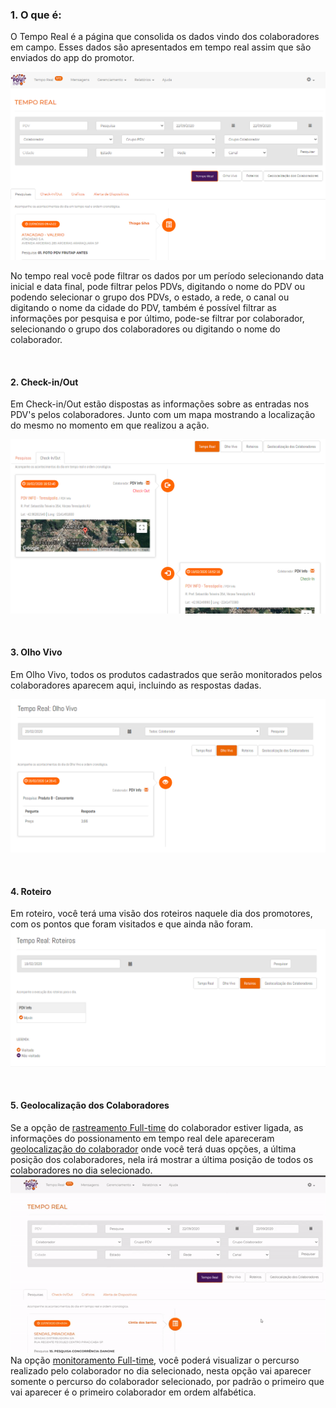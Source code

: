 ### 1. O que é:

O Tempo Real é a página que consolida os dados vindo dos colaboradores em campo. Esses dados são apresentados em tempo real
assim que são enviados do app do promotor. 

![Screenshot](assets/tempo-real/tempo-real.png)

No tempo real você pode filtrar os dados por um período selecionando data inicial e data final, pode filtrar pelos PDVs, digitando o nome do PDV ou podendo selecionar o grupo dos PDVs, o estado, a rede, o canal ou digitando o nome da cidade do PDV, também é possível filtrar as informações por pesquisa e por último, pode-se filtrar por colaborador, selecionando o grupo dos colaboradores ou digitando o nome do colaborador.


<br>

#### 2. Check-in/Out 

Em Check-in/Out estão dispostas as informações sobre as entradas nos PDV's pelos colaboradores. Junto com um mapa mostrando a localização do mesmo no momento em que realizou a ação.

![Screenshot](assets/tempo-real/check-in-check-out.png)

<br>

#### 3. Olho Vivo

Em Olho Vivo, todos os produtos cadastrados que serão monitorados pelos colaboradores aparecem aqui, incluindo as respostas dadas.

![Screenshot](assets/tempo-real/olho-vivo.png)

<br>

#### 4. Roteiro

Em roteiro, você terá uma visão dos roteiros naquele dia dos promotores, com os pontos que foram visitados e que ainda não foram.
![Screenshot](assets/tempo-real/roteiro.png)

<br>

#### 5. Geolocalização dos Colaboradores

Se a opção de [rastreamento Full-time](primeiros-passos.md#12-tipo-de-monitoramento-do-celular) do colaborador estiver ligada, as informações do possionamento em tempo real dele apareceram [geolocalização do colaborador](primeiros-passos.md#12-tipo-de-monitoramento-do-celular) onde você terá duas opções, a última posição dos colaboradores, nela irá mostrar a última posição de todos os colaboradores no dia selecionado.
![Screenshot](assets/tempo-real/geoloc.gif#center)
<br>
Na opção [monitoramento Full-time](primeiros-passos.md#12-tipo-de-monitoramento-do-celular), você poderá visualizar o percurso realizado pelo colaborador no dia selecionado, nesta opção vai aparecer somente o percurso do colaborador selecionado, por padrão o primeiro que vai aparecer é o primeiro colaborador em ordem alfabética.
